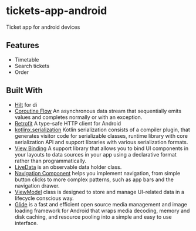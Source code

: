 # tickets-app-android

Ticket app for android devices

## Features
* Timetable
* Search tickets
* Order


## Built With 
* [Hilt](https://dagger.dev/hilt/) for di
* [Coroutine Flow](https://kotlin.github.io/kotlinx.coroutines/kotlinx-coroutines-core/kotlinx.coroutines.flow/-flow/) An asynchronous data stream that sequentially emits values and completes normally or with an exception.
* [Retrofit](https://github.com/square/retrofit) A type-safe HTTP client for Android
* [kotlinx.serialization](https://github.com/Kotlin/kotlinx.serialization) Kotlin serialization consists of a compiler plugin, that generates visitor code for serializable classes, runtime library with core serialization API and support libraries with various serialization formats.
* [View Binding](https://developer.android.com/topic/libraries/view-binding) A support library that allows you to bind UI components in your layouts to data sources in your app using a declarative format rather than programmatically.
* [LiveData](https://developer.android.com/topic/libraries/architecture/livedata) is an observable data holder class.
* [Navigation Component](https://developer.android.com/guide/navigation) helps you implement navigation, from simple button clicks to more complex patterns, such as app bars and the navigation drawer.
* [ViewModel](https://developer.android.com/topic/libraries/architecture/viewmodel) class is designed to store and manage UI-related data in a lifecycle conscious way. 
* [Glide](https://github.com/bumptech/glide)  is a fast and efficient open source media management and image loading framework for Android that wraps media decoding, memory and disk caching, and resource pooling into a simple and easy to use interface.



